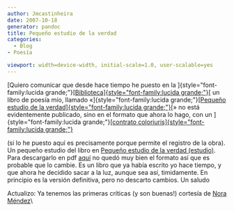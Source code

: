 ```yaml
---
author: Jmcastinheira
date: 2007-10-18
generator: pandoc
title: Pequeño estudio de la verdad
categories:
  - Blog
- Poesía

viewport: width=device-width, initial-scale=1.0, user-scalable=yes
---
```


[Quiero comunicar que desde hace tiempo he puesto en la
]{style="font-family:lucida grande;"}[[Biblioteca]{style="font-family:lucida grande;"}](http://lorealenelespejo.blogspot.com/2007/05/docuteca.html)[
un libro de poesía mío, llamado
«]{style="font-family:lucida grande;"}[[Pequeño estudio de la
verdad]{style="font-family:lucida grande;"}](http://docs.google.com/Doc?id=dk4fxk2_6g9sgft&pli=1)[»
no está evidentemente publicado, sino en el formato que ahora lo hago,
con un ]{style="font-family:lucida grande;"}[[contrato
coloriuris]{style="font-family:lucida grande;"}](https://www.coloriuris.net/contratos/7c99af7894aec40feaba2f4644d416cb)

(si lo he puesto aquí es precisamente porque permite el registro de la
obra). Un pequeño estudio del libro en [Pequeño estudio de la verdad
(estudio)](http://lorealenelespejo.blogspot.com/2007/11/pequeno-estudio-de-la-verdad.html).
Para descargarlo en pdf
[aquí](http://rapidshare.com/files/65174182/Peque_o_estudio_de_la_verdad.pdf)
no quedó muy bien el formato así que es probable que lo cambie. Es un
libro que ya había escrito yo hace tiempo, y que ahora he decidido sacar
a la luz, aunque sea así, timidamente. En principio es la versión
definitiva, pero no descarto cambios. Un saludo

Actualizo: Ya tenemos las primeras críticas (y son buenas!) cortesía de
[Nora
Méndez](http://puertadenora.blogspot.com/2007/10/leyendo-pequeo-estudio-de-la-verdad-el.html)\
